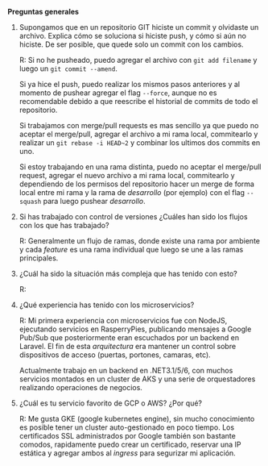 **Preguntas generales**

1. Supongamos que en un repositorio GIT hiciste un commit y olvidaste un archivo. Explica cómo se
soluciona si hiciste push, y cómo si aún no hiciste.
De ser posible, que quede solo un commit con los cambios.
    
    R: Si no he pusheado, puedo agregar el archivo con `git add filename` y luego un `git commit --amend`.
    
    Si ya hice el push, puedo realizar los mismos pasos anteriores y al momento de pushear agregar el flag `--force`, aunque no es recomendable debido a que reescribe el historial de commits de todo el repositorio.

    Si trabajamos con merge/pull requests es mas sencillo ya que puedo no aceptar el merge/pull, agregar el archivo a mi rama local, commitearlo y realizar un `git rebase -i HEAD~2` y combinar los ultimos dos commits en uno.

    Si estoy trabajando en una rama distinta, puedo no aceptar el merge/pull request, agregar el nuevo archivo a mi rama local, commitearlo y dependiendo de los permisos del repositorio hacer un merge de forma local entre mi rama y la rama de *desarrollo* (por ejemplo) con el flag `--squash` para luego pushear *desarrollo*.


2. Si has trabajado con control de versiones ¿Cuáles han sido los flujos con los que has trabajado?

    R: Generalmente un flujo de ramas, donde existe una rama por ambiente y cada *feature* es una rama individual que luego se une a las ramas principales.

3. ¿Cuál ha sido la situación más compleja que has tenido con esto?

    R:
     
4. ¿Qué experiencia has tenido con los microservicios?

    R: Mi primera experiencia con microservicios fue con NodeJS, ejecutando servicios en RasperryPies, publicando mensajes a Google Pub/Sub que posteriormente eran escuchados por un backend en Laravel. El fin de esta *arquitectura* era mantener un control sobre dispositivos de acceso (puertas, portones, camaras, etc).

    Actualmente trabajo en un backend en .NET3.1/5/6, con muchos servicios montados en un cluster de AKS y una serie de orquestadores realizando operaciones de negocios.

5. ¿Cuál es tu servicio favorito de GCP o AWS? ¿Por qué?

    R: Me gusta GKE (google kubernetes engine), sin mucho conocimiento es posible tener un cluster auto-gestionado en poco tiempo. Los certificados SSL administrados por Google también son bastante comodos, rapidamente puedo crear un certificado, reservar una IP estática y agregar ambos al *ingress* para segurizar mi aplicación.